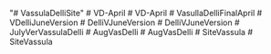 "# VassulaDelliSite" 
#   V D - A p r i l  
 #   V D - A p r i l  
 #   V a s u l l a D e l l i F i n a l A p r i l  
 #   V D e l l i J u n e V e r s i o n  
 #   D e l l i V J u n e V e r s i o n  
 #   D e l l i V J u n e V e r s i o n  
 #   J u l y V e r V a s s u l a D e l l i  
 #   A u g V a s D e l l i  
 #   A u g V a s D e l l i  
 #   S i t e V a s s u l a  
 #   S i t e V a s s u l a  
 